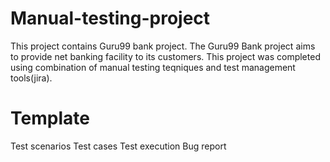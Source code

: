 # Manual-testing-project
This project contains Guru99 bank project. The Guru99 Bank project aims to provide net banking facility to its customers.
This project was completed using combination of manual testing teqniques and test management tools(jira).
# Template
Test scenarios
Test cases
Test execution
Bug report
